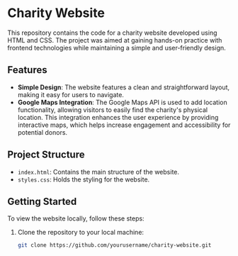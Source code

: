              
# Charity Website 

This repository contains the code for a charity website developed using HTML and CSS. The project was aimed at gaining hands-on practice with frontend technologies while maintaining a simple and user-friendly design.
  
## Features

- **Simple Design**: The website features a clean and straightforward layout, making it easy for users to navigate.
- **Google Maps Integration**: The Google Maps API is used to add location functionality, allowing visitors to easily find the charity's physical location. This integration enhances the user experience by providing interactive maps, which helps increase engagement and accessibility for potential donors.

## Project Structure
 
- `index.html`: Contains the main structure of the website.
- `styles.css`: Holds the styling for the website.   
  
 
## Getting Started   
 
To view the website locally, follow these steps: 

1. Clone the repository to your local machine:    
   ```bash
   git clone https://github.com/yourusername/charity-website.git
  
   
